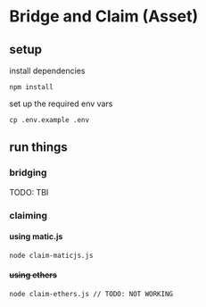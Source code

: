 
# Bridge and Claim (Asset)

## setup
install dependencies
```
npm install
```

set up the required env vars
```
cp .env.example .env
```



## run things

### bridging

TODO: TBI

### claiming

#### using matic.js
```
node claim-maticjs.js
```

#### ~~using ethers~~
```
node claim-ethers.js // TODO: NOT WORKING
```

